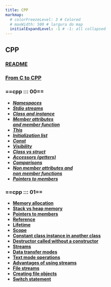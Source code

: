 ```yaml
---
title: CPP
markmap:
  # colorFreezeLevel: 3 # Colored
  # maxWidth: 500 # largura do map
  initialExpandLevel: -1 # -1: all collapsed
---
```


## **CPP**

### [**README**](https://github.com/faleite/42cpp00)
### [**From C to CPP**](https://github.com/faleite/42cpp00/wiki/From-C-to-CPP)

### ==**cpp ::: 00**== <!-- markmap: foldAll -->
- [***Namespaces***](https://github.com/faleite/42cpp00/wiki/Module-I#namespaces)
- [***Stdio streams***](https://github.com/faleite/42cpp00/wiki/Module-I#stdio-streams)
- [***Class and instance***](https://github.com/faleite/42cpp00/wiki/Module-I#class-and-instance)
- [***Member attributes\
and member function***](https://github.com/faleite/42cpp00/wiki/Module-I#member-attributes-and-member-function)
- [***This***](https://github.com/faleite/42cpp00/wiki/Module-I#this-pointer-the-keyword-self)
- [***Initialization list***](https://github.com/faleite/42cpp00/wiki/Module-I#initialization-list)
- [***Const***](https://github.com/faleite/42cpp00/wiki/Module-I#const)
- [***Visibility***](https://github.com/faleite/42cpp00/wiki/Module-I#visibility)
- [***Class vs struct***](https://github.com/faleite/42cpp00/wiki/Module-I#class-vs-struct)
- [***Accessors (getters)***](https://github.com/faleite/42cpp00/wiki/Module-I#accessors-getters-and-setters)
- [***Comparisons***](https://github.com/faleite/42cpp00/wiki/Module-I#comparisons-estrutural-vs-f%C3%ADsica)
- [***Non member attributes and\
non member functions***](https://github.com/faleite/42cpp00/wiki/Module-I#non-member-attributes-and-non-member-functions)
- [***Pointers to members***](https://github.com/faleite/42cpp00/wiki/Module-I#pointers-to-members)

### ==**cpp ::: 01**== <!-- markmap: foldAll -->
- **[Memory allocation](https://github.com/faleite/42cpp00/wiki/Module-II#memory-allocation)**
- **[Stack vs heap memory](https://github.com/faleite/42cpp00/wiki/Module-II#stack-vs-heap-memory)**
- **[Pointers to members](https://github.com/faleite/42cpp00/wiki/Module-II#pointers-to-members)**
- **[Reference](https://github.com/faleite/42cpp00/wiki/Module-II#reference)**
- **[Lifetime](https://github.com/faleite/42cpp00/wiki/Module-II#lifetime)**
- **[Scope](https://github.com/faleite/42cpp00/wiki/Module-II#scope)**
- **[Constant class instance in another class](https://github.com/faleite/42cpp00/wiki/Module-II#constant-class-instance-in-another-class)**
- **[Destructor called without a constructor](https://github.com/faleite/42cpp00/wiki/Module-II#destructor-called-without-a-constructor)**
- **[Streams](https://github.com/faleite/42cpp00/wiki/Module-II#streams)**
- **[Data transfer modes](https://github.com/faleite/42cpp00/wiki/Module-II#data-transfer-modes)**
- **[Text mode operations](https://github.com/faleite/42cpp00/wiki/Module-II#text-mode-operations)**
- **[Advantages of using streams](https://github.com/faleite/42cpp00/wiki/Module-II#advantages-of-using-streams)**
- **[File streams](https://github.com/faleite/42cpp00/wiki/Module-II#file-streams)**
- **[Creating file objects](https://github.com/faleite/42cpp00/wiki/Module-II#creating-file-objects)**
- **[Switch statement](https://github.com/faleite/42cpp00/wiki/Module-II#switch-statement)**
